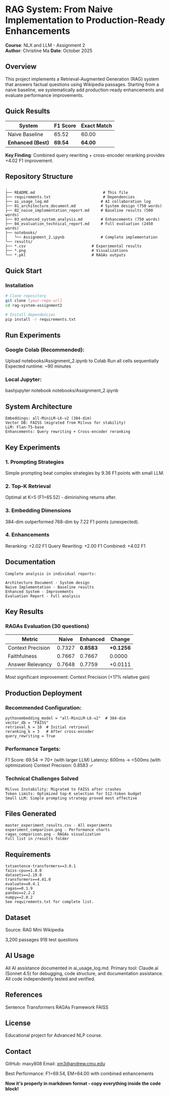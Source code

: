 # RAG System: From Naive Implementation to Production-Ready Enhancements

**Course**: NLX and LLM - Assignment 2  
**Author**: Christine Ma 
**Date**: October 2025

## Overview

This project implements a Retrieval-Augmented Generation (RAG) system that answers factual questions using Wikipedia passages. Starting from a naive baseline, we systematically add production-ready enhancements and evaluate performance improvements.

## Quick Results

| System | F1 Score | Exact Match |
|--------|----------|-------------|
| Naive Baseline | 65.52 | 60.00 |
| **Enhanced (Best)** | **69.54** | **64.00** |

**Key Finding**: Combined query rewriting + cross-encoder reranking provides +4.02 F1 improvement.

## Repository Structure
```
.
├── README.md                              # This file
├── requirements.txt                       # Dependencies
├── ai_usage_log.md                       # AI collaboration log
├── 01_architecture_document.md           # System design (750 words)
├── 02_naive_implementation_report.md     # Baseline results (500 words)
├── 03_enhanced_system_analysis.md        # Enhancements (750 words)
├── 04_evaluation_technical_report.md     # Full evaluation (2450 words)
├── notebooks/
│   └── Assignment_2.ipynb                # Complete implementation
└── results/
├── *.csv                             # Experimental results
├── *.png                             # Visualizations
└── *.pkl                             # RAGAs outputs
```
## Quick Start

### Installation
```bash
# Clone repository
git clone [your-repo-url]
cd rag-system-assignment2

# Install dependencies
pip install -r requirements.txt
```
## Run Experiments
### Google Colab (Recommended):

Upload notebooks/Assignment_2.ipynb to Colab
Run all cells sequentially
Expected runtime: ~90 minutes

### Local Jupyter:
bashjupyter notebook notebooks/Assignment_2.ipynb

## System Architecture
```
Embeddings: all-MiniLM-L6-v2 (384-dim)
Vector DB: FAISS (migrated from Milvus for stability)
LLM: Flan-T5-base
Enhancements: Query rewriting + Cross-encoder reranking
```
## Key Experiments
### 1. Prompting Strategies
Simple prompting beat complex strategies by 9.36 F1 points with small LLM.
### 2. Top-K Retrieval
Optimal at K=5 (F1=65.52) - diminishing returns after.
### 3. Embedding Dimensions
384-dim outperformed 768-dim by 7.22 F1 points (unexpected).
### 4. Enhancements

Reranking: +2.02 F1
Query Rewriting: +2.00 F1
Combined: +4.02 F1

## Documentation
```
Complete analysis in individual reports:

Architecture Document - System design
Naive Implementation - Baseline results
Enhanced System - Improvements
Evaluation Report - Full analysis
```
## Key Results
### RAGAs Evaluation (30 questions)
| Metric | Naive | Enhanced | Change |
|--------|-------|----------|--------|
| Context Precision | 0.7327 | **0.8583** | **+0.1256** |
| Faithfulness | 0.7667 | 0.7667 | 0.0000 |
| Answer Relevancy | 0.7648 | 0.7759 | +0.0111 |
Most significant improvement: Context Precision (+17% relative gain)
## Production Deployment
### Recommended Configuration:
```
pythonembedding_model = "all-MiniLM-L6-v2"  # 384-dim
vector_db = "FAISS"
retrieval_k = 10  # Initial retrieval
reranking_k = 3   # After cross-encoder
query_rewriting = True
```
### Performance Targets:

F1 Score: 69.54 → 70+ (with larger LLM)
Latency: 600ms → <500ms (with optimization)
Context Precision: 0.8583 ✓

### Technical Challenges Solved
```
Milvus Instability: Migrated to FAISS after crashes
Token Limits: Optimized top-K selection for 512-token budget
Small LLM: Simple prompting strategy proved most effective
```
## Files Generated
```
master_experiment_results.csv - All experiments
experiment_comparison.png - Performance charts
ragas_comparison.png - RAGAs visualization
Full list in /results folder
```
## Requirements
```
txtsentence-transformers==3.0.1
faiss-cpu==1.8.0
datasets==2.19.0
transformers==4.41.0
evaluate==0.4.1
ragas==0.1.9
pandas==2.2.2
numpy==2.0.2
See requirements.txt for complete list.
```
## Dataset
Source: RAG Mini Wikipedia

3,200 passages
918 test questions

## AI Usage
All AI assistance documented in ai_usage_log.md. Primary tool: Claude.ai (Sonnet 4.5) for debugging, code structure, and documentation assistance. All code independently tested and verified.
## References

Sentence Transformers
RAGAs Framework
FAISS

## License
Educational project for Advanced NLP course.
## Contact

GitHub: maxy808
Email: xm3@andrew.cmu.edu


Best Performance: F1=69.54, EM=64.00 with combined enhancements

**Now it's properly in markdown format - copy everything inside the code block!**
